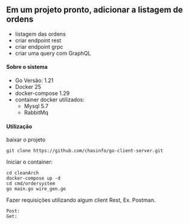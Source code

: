## Em um projeto pronto, adicionar a listagem de ordens
- listagem das ordens
- criar endpoint rest
- criar endpoint grpc
- criar uma query com GraphQL
 
#### Sobre o sistema 
- Go Versão: 1.21
- Docker 25
- docker-compose 1.29
- container docker utilizados:
  - Mysql 5.7
  - RabbitMq

#### Utilização 

baixar o projeto
```
git clone https://github.com/chasinfo/go-client-server.git
```

Iniciar o container: 
```
cd cleanArch
docker-compose up -d
cd cmd/ordersystem
go main.go wire_gen.go 
```

Fazer requisições utilizando algum client Rest, Ex. Postman.
```
Post:
Get:
```